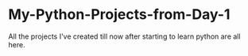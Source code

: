 # My-Python-Projects-from-Day-1
All the projects I've created till now after starting to learn python are all here. 
